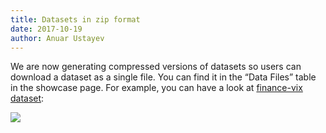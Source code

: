 ```yaml
---
title: Datasets in zip format
date: 2017-10-19
author: Anuar Ustayev
---
```


We are now generating compressed versions of datasets so users can download a dataset as a single file. You can find it in the “Data Files” table in the showcase page. For example, you can have a look at [finance-vix dataset][finance-vix]:

![](/static/img/docs/data-files.png)

[finance-vix]: /core/finance-vix
